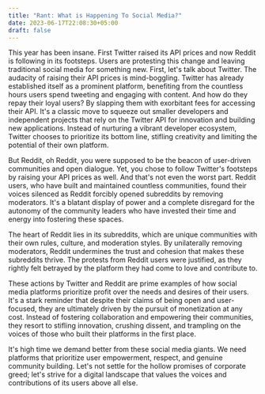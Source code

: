 ```yaml
---
title: "Rant: What is Happening To Social Media?"
date: 2023-06-17T22:08:30+05:00
draft: false
---
```


This year has been insane. First Twitter raised its API prices and now Reddit is following in its footsteps. Users are protesting this change and leaving traditional social media for something new.
First, let's talk about Twitter. The audacity of raising their API prices is mind-boggling. Twitter has already established itself as a prominent platform, benefiting from the countless hours users spend tweeting and engaging with content. And how do they repay their loyal users? By slapping them with exorbitant fees for accessing their API. It's a classic move to squeeze out smaller developers and independent projects that rely on the Twitter API for innovation and building new applications. Instead of nurturing a vibrant developer ecosystem, Twitter chooses to prioritize its bottom line, stifling creativity and limiting the potential of their own platform.

But Reddit, oh Reddit, you were supposed to be the beacon of user-driven communities and open dialogue. Yet, you chose to follow Twitter's footsteps by raising your API prices as well. And that's not even the worst part. Reddit users, who have built and maintained countless communities, found their voices silenced as Reddit forcibly opened subreddits by removing moderators. It's a blatant display of power and a complete disregard for the autonomy of the community leaders who have invested their time and energy into fostering these spaces.

The heart of Reddit lies in its subreddits, which are unique communities with their own rules, culture, and moderation styles. By unilaterally removing moderators, Reddit undermines the trust and cohesion that makes these subreddits thrive. The protests from Reddit users were justified, as they rightly felt betrayed by the platform they had come to love and contribute to.

These actions by Twitter and Reddit are prime examples of how social media platforms prioritize profit over the needs and desires of their users. It's a stark reminder that despite their claims of being open and user-focused, they are ultimately driven by the pursuit of monetization at any cost. Instead of fostering collaboration and empowering their communities, they resort to stifling innovation, crushing dissent, and trampling on the voices of those who built their platforms in the first place.

It's high time we demand better from these social media giants. We need platforms that prioritize user empowerment, respect, and genuine community building. Let's not settle for the hollow promises of corporate greed; let's strive for a digital landscape that values the voices and contributions of its users above all else.
